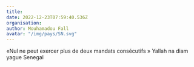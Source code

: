 ```yaml
---
title: 
date: 2022-12-23T07:59:40.536Z
organisation: 
author: Mouhamadou Fall
avatar: "/img/pays/SN.svg"
---
```


«Nul ne peut exercer plus de deux mandats consécutifs » Yallah na diam yague Senegal 